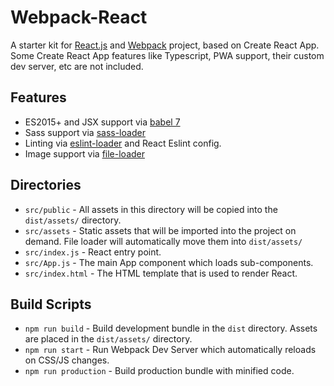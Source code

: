 # Webpack-React

A starter kit for [React.js](https://reactjs.org/) and [Webpack](https://webpack.js.org/) project, based on Create React App. Some Create React App features like Typescript, PWA support, their custom dev server, etc are not included.

## Features

- ES2015+ and JSX support via [babel 7](https://babeljs.io/)
- Sass support via [sass-loader](https://github.com/webpack-contrib/sass-loader)
- Linting via [eslint-loader](https://github.com/webpack-contrib/eslint-loader) and React Eslint config.
- Image support via [file-loader](https://github.com/webpack-contrib/file-loader)

## Directories

- `src/public` - All assets in this directory will be copied into the `dist/assets/` directory.
- `src/assets` - Static assets that will be imported into the project on demand. File loader will automatically move them into `dist/assets/`
- `src/index.js` - React entry point.
- `src/App.js` - The main App component which loads sub-components.
- `src/index.html` - The HTML template that is used to render React.

## Build Scripts
- `npm run build` - Build development bundle in the `dist` directory. Assets are placed in the `dist/assets/` directory.
- `npm run start` - Run Webpack Dev Server which automatically reloads on CSS/JS changes.
- `npm run production` - Build production bundle with minified code.